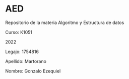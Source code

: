 # AED
Repositorio de la materia Algoritmo y Estructura de datos

Curso: K1051

2022

Legajo: 1754816

Apellido: Martorano

Nombre: Gonzalo Ezequiel
